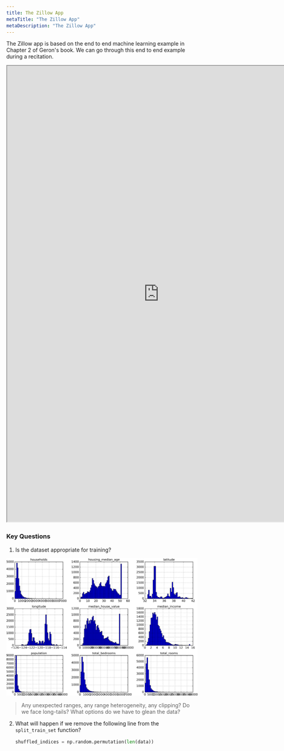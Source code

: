 ```yaml
---
title: The Zillow App
metaTitle: "The Zillow App"
metaDescription: "The Zillow App"
---
```


The Zillow app is based on the end to end machine learning example in Chapter 2 of Geron's book. We can go through this end to end example during a recitation.

<iframe src="https://nbviewer.jupyter.org/github/pantelis/handson-ml/blob/master/02_end_to_end_machine_learning_project.ipynb" width="800" height="1200"></iframe>


### Key Questions

1. Is the dataset appropriate for training?

![California-housing-histograms](images/california-housing-histograms.png)

> Any unexpected ranges, any range heterogeneity, any clipping?
> Do we face long-tails?
> What options do we have to glean the data?

2. What will happen if we remove the following line from the ```split_train_set``` function?
 
    ```python
    shuffled_indices = np.random.permutation(len(data))
    ```
